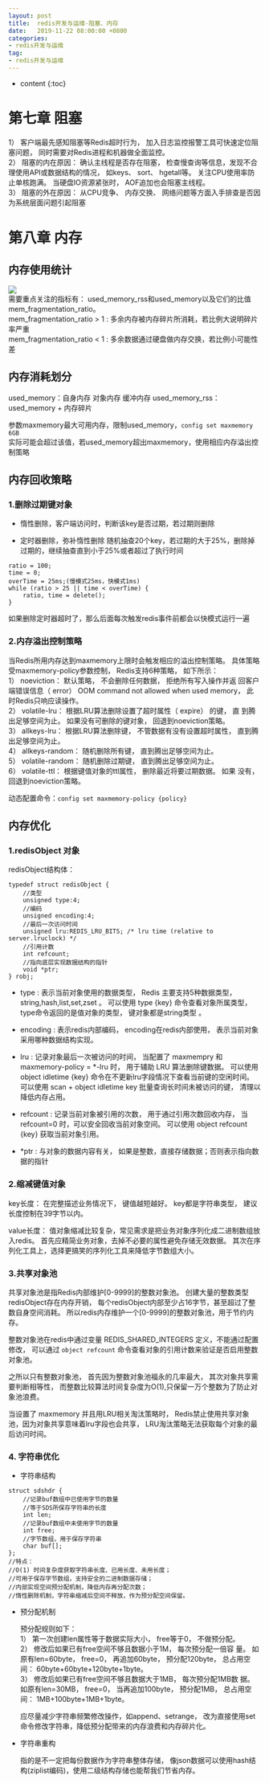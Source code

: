 ```yaml
---
layout: post
title:  redis开发与运维-阻塞、内存
date:   2019-11-22 08:00:00 +0800
categories: 
- redis开发与运维
tag: 
- redis开发与运维
---
```


* content
{:toc}

# 第七章 阻塞

1） 客户端最先感知阻塞等Redis超时行为， 加入日志监控报警工具可快速定位阻塞问题， 同时需要对Redis进程和机器做全面监控。   
2） 阻塞的内在原因： 确认主线程是否存在阻塞， 检查慢查询等信息，发现不合理使用API或数据结构的情况， 如keys、 sort、 hgetall等。 关注CPU使用率防止单核跑满。 当硬盘IO资源紧张时， AOF追加也会阻塞主线程。   
3） 阻塞的外在原因： 从CPU竞争、 内存交换、 网络问题等方面入手排查是否因为系统层面问题引起阻塞   

# 第八章 内存

## 内存使用统计
![](/styles/images/other/redis/redis18.png)    
需要重点关注的指标有： used_memory_rss和used_memory以及它们的比值mem_fragmentation_ratio。   
mem_fragmentation_ratio > 1 : 多余内存被内存碎片所消耗，若比例大说明碎片率严重   
mem_fragmentation_ratio < 1 : 多余数据通过硬盘做内存交换，若比例小可能性差   

## 内存消耗划分

used_memory：自身内存 对象内存 缓冲内存
used_memory_rss：used_memory + 内存碎片

参数maxmemory最大可用内存，限制used_memory，`config set maxmemory 6GB`   
实际可能会超过该值，若used_memory超出maxmemory，使用相应内存溢出控制策略


## 内存回收策略

### 1.删除过期键对象
* 惰性删除，客户端访问时，判断该key是否过期，若过期则删除

* 定时器删除，弥补惰性删除
随机抽查20个key，若过期的大于25%，删除掉过期的，继续抽查直到小于25%或者超过了执行时间
```
ratio = 100;
time = 0;
overTime = 25ms;(慢模式25ms，快模式1ms)
while (ratio > 25 || time < overTime) {
    ratio, time = delete();
}
```
如果删除定时器超时了，那么后面每次触发redis事件前都会以快模式运行一遍

### 2.内存溢出控制策略

当Redis所用内存达到maxmemory上限时会触发相应的溢出控制策略。
具体策略受maxmemory-policy参数控制， Redis支持6种策略， 如下所示：   
1） noeviction： 默认策略， 不会删除任何数据， 拒绝所有写入操作并返
回客户端错误信息（ error） OOM command not allowed when used memory， 此
时Redis只响应读操作。   
2） volatile-lru： 根据LRU算法删除设置了超时属性（ expire） 的键， 直
到腾出足够空间为止。 如果没有可删除的键对象， 回退到noeviction策略。   
3） allkeys-lru： 根据LRU算法删除键， 不管数据有没有设置超时属性，
直到腾出足够空间为止。   
4） allkeys-random： 随机删除所有键， 直到腾出足够空间为止。   
5） volatile-random： 随机删除过期键， 直到腾出足够空间为止。   
6） volatile-ttl： 根据键值对象的ttl属性， 删除最近将要过期数据。 如果
没有， 回退到noeviction策略。   

动态配置命令：`config set maxmemory-policy {policy}`

## 内存优化

### 1.redisObject 对象
redisObject结构体：
```
typedef struct redisObject {
    //类型
    unsigned type:4;
    //编码
    unsigned encoding:4;
    //最后一次访问时间
    unsigned lru:REDIS_LRU_BITS; /* lru time (relative to server.lruclock) */
    //引用计数
    int refcount;
    //指向底层实现数据结构的指针
    void *ptr;
} robj;
```

* type : 表示当前对象使用的数据类型， Redis 主要支持5种数据类型， string,hash,list,set,zset 。 可以使用 type {key} 命令查看对象所属类型， type命令返回的是值对象的类型， 键对象都是string类型 。

* encoding : 表示redis内部编码， encoding在redis内部使用， 表示当前对象采用哪种数据结构实现。

* lru : 记录对象最后一次被访问的时间， 当配置了 maxmempry 和 maxmemory-policy = *-lru 时， 用于辅助 LRU 算法删除键数据。 可以使用 object idletime {key} 命令在不更新lru字段情况下查看当前键的空闲时间。 可以使用 scan + object idletime key 批量查询长时间未被访问的键， 清理以降低内存占用。

* refcount : 记录当前对象被引用的次数， 用于通过引用次数回收内存， 当refcount=0 时，可以安全回收当前对象空间。 可以使用 object refcount {key} 获取当前对象引用。

* *ptr : 与对象的数据内容有关， 如果是整数，直接存储数据；否则表示指向数据的指针

### 2.缩减键值对象

key长度： 在完整描述业务情况下， 键值越短越好。 key都是字符串类型， 建议长度控制在39字节以内。

value长度： 值对象缩减比较复杂，常见需求是把业务对象序列化成二进制数组放入redis。 首先应精简业务对象，去掉不必要的属性避免存储无效数据。 其次在序列化工具上，选择更搞笑的序列化工具来降低字节数组大小。

### 3.共享对象池

共享对象池是指Redis内部维护[0-9999]的整数对象池。 创建大量的整数类型redisObject存在内存开销， 每个redisObject内部至少占16字节，甚至超过了整数自身空间消耗。 所以redis内存维护一个[0-9999]的整数对象池，用于节约内存。

整数对象池在redis中通过变量 REDIS_SHARED_INTEGERS 定义，不能通过配置修改， 可以通过 `object refcount` 命令查看对象的引用计数来验证是否启用整数对象池。

之所以只有整数对象池， 首先因为整数对象池福永的几率最大， 其次对象共享需要判断相等性， 而整数比较算法时间复杂度为O(1),只保留一万个整数为了防止对象池浪费。

当设置了 maxmemory 并且用LRU相关淘汰策略时， Redis禁止使用共享对象池，因为对象共享意味着lru字段也会共享， LRU淘汰策略无法获取每个对象的最后访问时间。

### 4. 字符串优化
* 字符串结构
```
struct sdshdr {
    //记录buf数组中已使用字节的数量
    //等于SDS所保存字符串的长度
    int len;  
    //记录buf数组中未使用字节的数量
    int free;
    //字节数组，用于保存字符串
    char buf[];
};
//特点：
//O(1) 时间复杂度获取字符串长度、已用长度、未用长度；
//可用于保存字节数组，支持安全的二进制数据存储；
//内部实现空间预分配机制，降低内存再分配次数；
//惰性删除机制，字符串缩减后空间不释放，作为预分配空间保留。
```
* 预分配机制

    预分配规则如下：   
    1） 第一次创建len属性等于数据实际大小， free等于0， 不做预分配。   
    2） 修改后如果已有free空间不够且数据小于1M， 每次预分配一倍容
    量。 如原有len=60byte， free=0， 再追加60byte， 预分配120byte， 总占用空
    间： 60byte+60byte+120byte+1byte。   
    3） 修改后如果已有free空间不够且数据大于1MB， 每次预分配1MB数
    据。 如原有len=30MB， free=0， 当再追加100byte， 预分配1MB， 总占用空
    间： 1MB+100byte+1MB+1byte。   

    应尽量减少字符串频繁修改操作，如append、setrange， 改为直接使用set命令修改字符串，降低预分配带来的内存浪费和内存碎片化。

* 字符串重构

    指的是不一定把每份数据作为字符串整体存储， 像json数据可以使用hash结构(ziplist编码)，使用二级结构存储也能帮我们节省内存。



